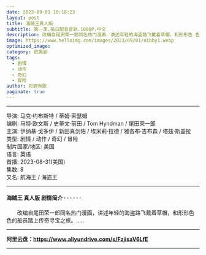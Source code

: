```yaml
---
date: 2023-09-01 10:18:23
layout: post
title: 海贼王真人版
subtitle: 第一季.英日配音音轨.1080P.中文
description: 改编自尾田荣一郎同名热门漫画，讲述年轻的海盗路飞戴着草帽，和形形色 色的船员踏上传奇寻宝之旅...
image: https://www.helloimg.com/images/2023/09/01/oibby1.webp
optimized_image: 
category: 欧美剧
tags:
  - 剧情
  - 动作
  - 奇幻
  - 冒险
author: 对酒当歌
paginate: true
---
```


---

导演: 马克·约布斯特 / 蒂姆·索瑟姆  
编剧: 马特·欧文斯 / 史蒂文·前田 / Tom Hyndman / 尾田荣一郎  
主演: 伊纳基·戈多伊 / 新田真剑佑 / 埃米莉·拉德 / 雅各布·吉布森 / 塔兹·斯盖拉  
类型: 剧情 / 动作 / 奇幻 / 冒险  
制片国家/地区: 美国  
语言: 英语  
首播: 2023-08-31(美国)  
集数: 8  
又名: 航海王 / 海盗王  

---

#### 海贼王 真人版 剧情简介 · · · · · ·

　　改编自尾田荣一郎同名热门漫画，讲述年轻的海盗路飞戴着草帽，和形形色 色的船员踏上传奇寻宝之旅。.....

---

**阿里云盘：<https://www.aliyundrive.com/s/FzjisaV6LfE>**

---

